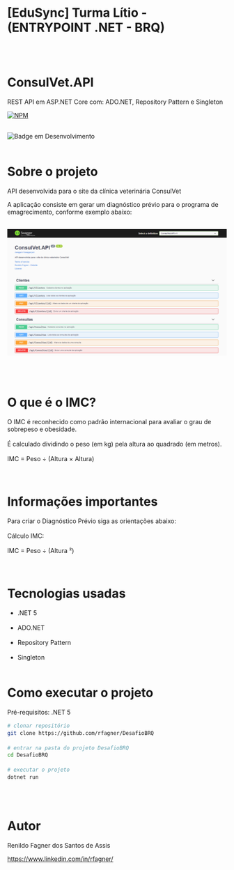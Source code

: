 # [EduSync] Turma Lítio - (ENTRYPOINT .NET - BRQ)
<br><br>
# ConsulVet.API
REST API em ASP.NET Core com: ADO.NET, Repository Pattern e Singleton

[![NPM](https://img.shields.io/npm/l/react)](https://github.com/rfagner/ConsulVet.API/blob/main/LICENSE) <br><br>

![Badge em Desenvolvimento](https://img.shields.io/static/v1?label=STATUS&message=finalizado&color=GREEN&style=for-the-badge)
<br><br>


# Sobre o projeto

API desenvolvida para o site da clínica veterinária ConsulVet


A aplicação consiste em gerar um diagnóstico prévio para o programa de
emagrecimento, conforme exemplo abaixo:<br><br>
<p align="center">
    <img src="media/consulvet.png">
</p> <br><br>

# O que é o IMC?<br>
O IMC é reconhecido como padrão internacional para avaliar o grau de sobrepeso e
obesidade.<br><br>
É calculado dividindo o peso (em kg) pela altura ao quadrado (em metros).<br><br>
IMC = Peso ÷ (Altura × Altura)<br><br><br>


# Informações importantes

Para criar o Diagnóstico Prévio siga as orientações abaixo:<br><br>
Cálculo IMC:<br><br>
IMC = Peso ÷ (Altura ²)<br><br><br>

# Tecnologias usadas
- .NET 5<br><br>
- ADO.NET<br><br>
- Repository Pattern<br><br>
- Singleton<br><br>

# Como executar o projeto

Pré-requisitos: .NET 5

```bash
# clonar repositório
git clone https://github.com/rfagner/DesafioBRQ

# entrar na pasta do projeto DesafioBRQ
cd DesafioBRQ

# executar o projeto
dotnet run

``` 
<br><br>
# Autor

Renildo Fagner dos Santos de Assis

https://www.linkedin.com/in/rfagner/
